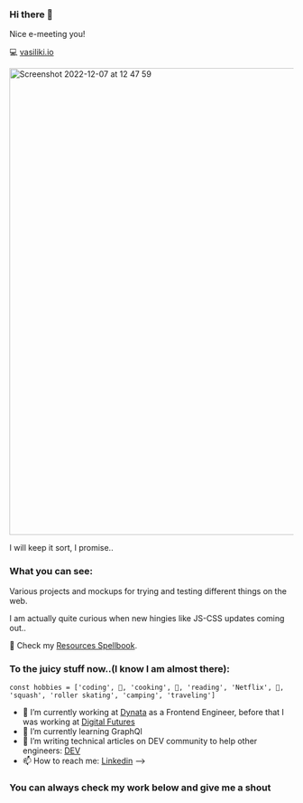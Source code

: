 ### Hi there 👋

Nice e-meeting you!

:computer: [vasiliki.io](https://vasiliki.io/)

<img width="826" alt="Screenshot 2022-12-07 at 12 47 59" src="https://user-images.githubusercontent.com/59574576/206183309-a24def81-f8bc-4a42-9fe2-4f9bc8531f18.png">

I will keep it sort, I promise..

### What you can see:

Various projects and mockups for trying and testing different things on the web. 

I am actually quite curious when new hingies like JS-CSS updates coming out..

📕 Check my [Resources Spellbook](https://github.com/Viki-Robles/Resources).

### To the juicy stuff now..(I know I am almost there):

``const hobbies = ['coding', 🍦, 'cooking', 🍦, 'reading', 'Netflix', 🍦, 'squash', 'roller skating', 'camping', 'traveling']``


- 🔭 I’m currently working at [Dynata](https://www.dynata.com/?utm_source=google&utm_medium=cpc&utm_campaign=dynata_brand&gclid=Cj0KCQjwwY-LBhD6ARIsACvT72MMjnjvhoj_g0WFgpidfCVtHOZZXE4cOFOKVAz_Zc7Ru7qP23RHzccaApjWEALw_wcB) as a Frontend Engineer, before that I was working at [Digital Futures](http://digitalfutures.com/)
- 🌱 I’m currently learning GraphQl
- 🤔 I’m writing technical articles on DEV community to help other engineers: [DEV](https://dev.to/vikirobles)
- 📫 How to reach me: [Linkedin](https://www.linkedin.com/in/vicky-vasilopoulou-52230111b/)
-->

### You can always check my work below and give me a shout


